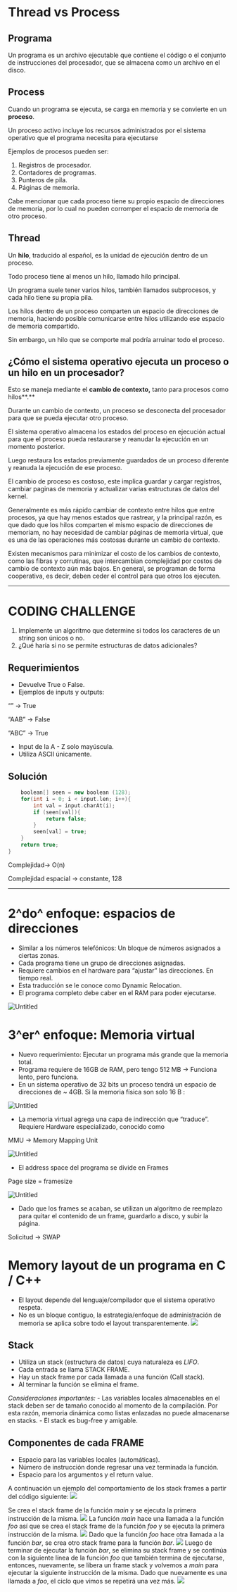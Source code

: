 
# Thread vs Process

## Programa

Un programa es un archivo ejecutable que contiene el código o el conjunto de instrucciones del procesador, que se almacena como un archivo en el disco.

## Process

Cuando un programa se ejecuta, se carga en memoria y se convierte en un **proceso**.

Un proceso activo incluye los recursos administrados por el sistema operativo que el programa necesita para ejecutarse

Ejemplos de procesos pueden ser:

1. Registros de procesador.
2. Contadores de programas.
3. Punteros de pila.
4. Páginas de memoria.

Cabe mencionar que cada proceso tiene su propio espacio de direcciones de memoria, por lo cual no pueden corromper el espacio de memoria de otro proceso.

## Thread

Un **hilo**, traducido al español, es la unidad de ejecución dentro de un proceso.

Todo proceso tiene al menos un hilo, llamado hilo principal. 

Un programa suele tener varios hilos, también llamados subprocesos, y cada hilo tiene su propia pila.

Los hilos dentro de un proceso comparten un espacio de direcciones de memoria, haciendo posible comunicarse entre hilos utilizando ese espacio de memoria compartido.

Sin embargo, un hilo que se comporte mal podría arruinar todo el proceso.

## ¿Cómo el sistema operativo ejecuta un proceso o un hilo en un procesador?

Esto se maneja mediante el **cambio de contexto,** tanto para procesos como hilos**.**

Durante un cambio de contexto, un proceso se desconecta del procesador para que se pueda ejecutar otro proceso.

El sistema operativo almacena los estados del proceso en ejecución actual para que el proceso pueda restaurarse y reanudar la ejecución en un momento posterior.

Luego restaura los estados previamente guardados de un proceso diferente y reanuda la ejecución de ese proceso. 

El cambio de proceso es costoso, este implica guardar y cargar registros, cambiar paginas de memoria y actualizar varias estructuras de datos del kernel.

Generalmente es más rápido cambiar de contexto entre hilos que entre procesos, ya que hay menos estados que rastrear, y la principal razón, es que dado que los hilos comparten el mismo espacio de direcciones de memoriam, no hay necesidad de cambiar páginas de memoria virtual, que es una de las operaciones más costosas durante un cambio de contexto.

Existen mecanismos para minimizar el costo de los cambios de contexto, como las fibras y corrutinas, que intercambian complejidad por costos de cambio de contexto aún más bajos. En general, se programan de forma cooperativa, es decir, deben ceder el control para que otros los ejecuten.

---

# CODING CHALLENGE

1. Implemente un algoritmo que determine si todos los caracteres de un string son únicos o no.
2. ¿Qué haría si no se permite estructuras de datos adicionales?

## Requerimientos

- Devuelve True o False.
- Ejemplos de inputs y outputs:

“” → True

“AAB” → False

“ABC” → True

- Input de la A - Z solo mayúscula.
- Utiliza ASCII únicamente.

## Solución

```cpp
	boolean[] seen = new boolean (128);
	for(int i = 0; i < input.len; i++){
		int val = input.charAt(i);
		if (seen[val]){
			return false;
		}
		seen[val] = true;
	}
	return true;
}
```

Complejidad→ O(n)

Complejidad espacial → constante, 128

---

# 2^do^ enfoque: espacios de direcciones

- Similar a los números telefónicos: Un bloque de números asignados a ciertas zonas.
- Cada programa tiene un grupo de direcciones asignadas.
- Requiere cambios en el hardware para “ajustar” las direcciones. En tiempo real.
- Esta traducción se le conoce como Dynamic Relocation.
- El programa completo debe caber en el RAM para poder ejecutarse.

![Untitled](Clase%202%20-%209%202%202024%20bc85ecfa5c4e49f49e41b79383c208ee/Untitled.jpeg)

# 3^er^ enfoque: Memoria virtual

- Nuevo requerimiento: Ejecutar un programa más grande que la memoria total.
- Programa requiere de 16GB de RAM, pero tengo 512 MB → Funciona lento, pero funciona.
- En un sistema operativo de 32 bits un proceso tendrá un espacio de direcciones de ~ 4GB. Si la memoria física son solo 16 B :

![Untitled](Clase%202%20-%209%202%202024%20bc85ecfa5c4e49f49e41b79383c208ee/Untitled%201.jpeg)

- La memoria virtual agrega una capa de indirección que “traduce”. Requiere Hardware especializado, conocido como

MMU → Memory Mapping Unit

![Untitled](Clase%202%20-%209%202%202024%20bc85ecfa5c4e49f49e41b79383c208ee/Untitled%202.jpeg)

- El address space del programa se divide en Frames

Page size = framesize

![Untitled](Clase%202%20-%209%202%202024%20bc85ecfa5c4e49f49e41b79383c208ee/Untitled%203.jpeg)

- Dado que los frames se acaban, se utilizan un algoritmo de reemplazo para quitar el contenido de un frame, guardarlo a disco, y subir la página.

Solicitud → SWAP

# Memory layout de un programa en C / C++

 - El layout depende del lenguaje/compilador que el sistema operativo respeta.
 - No es un bloque contiguo, la estrategia/enfoque de administración de memoria se aplica sobre todo el layout transparentemente. 
![](Clase-14-Feb-2024/Memory-Layout.png)

## Stack

- Utiliza un stack (estructura de datos) cuya naturaleza es *LIFO*.
- Cada entrada se llama STACK FRAME.
- Hay un stack frame por cada llamada a una función (Call stack).
- Al terminar la función se elimina el frame.


*Consideraciones importantes:*
	- Las variables locales almacenables en el stack deben ser de tamaño conocido al momento de la compilación. Por esta razón, memoria dinámica como listas enlazadas no puede almacenarse en stacks.
	- El stack es bug-free y amigable. 

## Componentes de cada FRAME
- Espacio para las variables locales (automáticas).
- Número de instrucción donde regresar una vez terminada la función.
- Espacio para los argumentos y el return value.

A continuación un ejemplo del comportamiento de los stack frames a partir del código siguiente:
![](Clase-14-Feb-2024/Sample-Code.png)

Se crea el stack frame de la función *main* y se ejecuta la primera instrucción de la misma.
![](Clase-14-Feb-2024/Stack-F1.png)
La función *main* hace una llamada a la función *foo* así que se crea el stack frame de la función *foo* y se ejecuta la primera instrucción de la misma.
![](Clase-14-Feb-2024/Stack-F2.png)
Dado que la función *foo* hace otra llamada a la función *bar*, se crea otro stack frame para la función *bar*.
![](Clase-14-Feb-2024/Stack-F3.png)
Luego de terminar de ejecutar la función *bar*, se elimina su stack frame y se continúa con la siguiente línea de la función *foo* que también termina de ejecutarse, entonces, nuevamente, se libera un frame stack y volvemos a *main* para ejecutar la siguiente instrucción de la misma. Dado que nuevamente es una llamada a *foo*, el ciclo que vimos se repetirá una vez más.
![](Clase-14-Feb-2024/Stack-F4.png)

